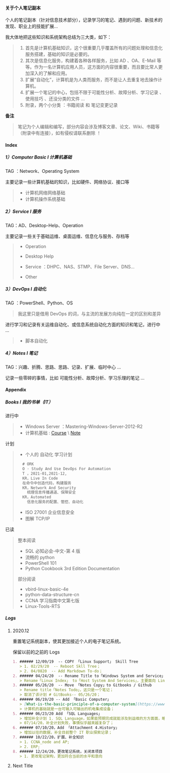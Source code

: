 #### 关于个人笔记副本

个人的笔记副本（针对信息技术部分），记录学习的笔记、遇到的问题、新技术的发现、职业上的技能扩展...

我大体地把这些知识和系统架构总结为三大类，如下：

> 1. 首先是计算机基础知识，这个很重要几乎覆盖所有的问题处理和信息化服务搭建，基础的知识是必要的。
> 2. 其次是信息化服务，构建着各种各样服务，比如 AD 、OA、E-Mail 等等。作为一名计算机应用人员，这方面的内容很重要，而且要比常人更加深入的了解和应用。
> 3. 扩展“自动化”，计算机是为人类而服务，而不是让人去重复地去操作计算机。
> 4. 扩展一个笔记的中心，包括不限于可能性分析、故障分析、学习记录 、使用技巧 、还没分类的文件 ...
> 5. 附录，两个小分类 ：书籍阅读 和 笔记变更记录

**备注**

> 笔记为个人编辑和编写，部分内容会涉及博客文章、论文、Wiki、书籍等（附录中有连接），如有侵权请联系删除 ！



#### Index

##### 1）Computer Basic I 计算机基础

TAG ：Network、Operating System

主要记录一些计算机基础的知识，比如硬件、网络协议、接口等

> + 计算机网络网络基础
> +  计算机操作系统基础

##### 2）Service I 服务

TAG：AD、Desktop-Help、Operation

主要记录一些关于基础运维、桌面运维、信息化与服务、存档等

> + Operation
>
> + Desktop Help
>
> +  Service ：DHPC、NAS、STMP、File Server、DNS...
> +  Other

##### 3）DevOps I 自动化

TAG ：PowerShell、Python、OS

> 我这里只是借用 DevOps 的词，与主流的发展方向纯在一定的区别和差异

进行学习和记录有关运维自动化、或信息系统自动化方面的知识和笔记，进行中 ...

> + 脚本自动化

##### 4）Notes I 笔记

TAG：兴趣、折腾、思路、思路、记录、扩展、临时中心 ...

记录一些零碎的事情，比如 可能性分析、故障分析、学习乐理的笔记 ... 



#### Appendix

##### Books I 我的书单（IT）

进行中

> + Windows Server ：Mastering-Windows-Server-2012-R2
> + 计算机基础 : [Course](https://www.udacity.com/course/introduction-to-operating-systems--ud923) \ [Note](https://github.com/Aniruddha-Tapas/Operating-Systems-Notes)

计划

> + 个人的 自动化 学习计划
> ```markdown
> 	# ORK
> 	O · Study And Use DevOps For Automation
> 	T ，2021-01,2021-12,
> 	KR，Live In Code
> 	在命令中创造代码，构建服务
> 	KR，Network And Security
>     梳理信息传播通道、保障安全
> 	KR，Automated
>     信息化服务的配置、管控、自动化
> ```
>
> + ISO 27001 企业信息安全
> + 图解 TCP/IP


已读

> 整本阅读
>
> + SQL 必知必会-中文-第 4 版
> + 流畅的 python
> + PowerShell 101
> + Python Cookbook 3rd Edition Documentation
>
> 部分阅读
>
> + vbird-linux-basic-4e 
> + python-data-structure-cn
> + CCNA 学习指南中文第七版
> + Linux-Tools-RTS

##### Logs

1. 2020.12

   重置笔记系统副本，使其更加接近个人的电子笔记系统。

   保留以前的之前的 Logs

   ```markdown
   1. ###### 12/09/19  -- COPY 「Linux Support」 Skill Tree
      > 1. 02/29/20  -- Reboot Skll Tree；
      > 2. 04/0820  -- Add Markdown To-do；
   2. ###### 04/24/20  -- Rename Title to「Windows System and Service」
      > Rename「Linux Index」 to「Host System And Services」，主要面向 Linux、涉及 Windows 将其简称为“服务”
   3. ###### 05/26/20  -- Move 「Notes Copy」to Gitbooks / Github 
      > Rename title「Notes Todo」，这只是一个笔记；
      > 取消了该计划 # GitBooks-- 05/26/20；
   4. ###### 06/19/20 -- Add 「Basic Computer」
      > [What-is-the-basic-principle-of-a-computer-system](https://www.quora.com/What-is-the-basic-principle-of-a-computer-system)
      > 计算机的基础就是一台可输入可输出的机电集成设备；
   5. ###### 06/23/20 Add 「SQL Languages」
      > 增加补全计划 1. SQL Language，如果能预期完成就能涉及到运维的方方面面，略懂略懂；
      > 07/14/20，补全计划失败，事情似乎越来越复杂了；
   6. ###### 07/10/20，Add 「Attachment 4.History」
      > 增加以往的数据，补全目前整个 IT 职业探索记录；
   7. ###### 10/22/20，扩展、补全知识
      > 1. CCNA_node and AP;
      > 2. ERP;
   8. ###### 12/24/20，更改笔记系统，关闭本项目
      > 1. 更改笔记架构，更加符合当前的水平和意向
   ```

2. Next Title

   

